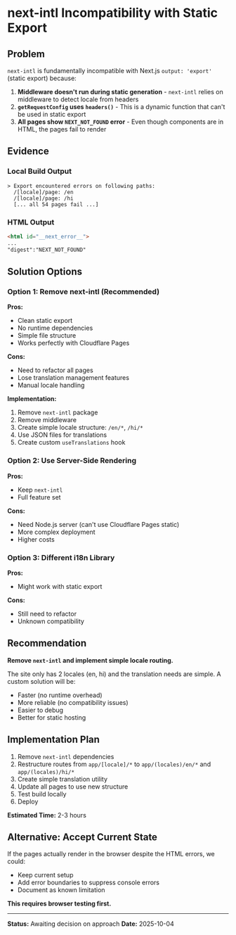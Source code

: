 # next-intl Incompatibility with Static Export

## Problem

`next-intl` is fundamentally incompatible with Next.js `output: 'export'` (static export) because:

1. **Middleware doesn't run during static generation** - `next-intl` relies on middleware to detect locale from headers
2. **`getRequestConfig` uses `headers()`** - This is a dynamic function that can't be used in static export
3. **All pages show `NEXT_NOT_FOUND` error** - Even though components are in HTML, the pages fail to render

## Evidence

### Local Build Output
```
> Export encountered errors on following paths:
  /[locale]/page: /en
  /[locale]/page: /hi
  [... all 54 pages fail ...]
```

### HTML Output
```html
<html id="__next_error__">
...
"digest":"NEXT_NOT_FOUND"
```

## Solution Options

### Option 1: Remove next-intl (Recommended)
**Pros:**
- Clean static export
- No runtime dependencies
- Simple file structure
- Works perfectly with Cloudflare Pages

**Cons:**
- Need to refactor all pages
- Lose translation management features
- Manual locale handling

**Implementation:**
1. Remove `next-intl` package
2. Remove middleware
3. Create simple locale structure: `/en/*`, `/hi/*`
4. Use JSON files for translations
5. Create custom `useTranslations` hook

### Option 2: Use Server-Side Rendering
**Pros:**
- Keep `next-intl`
- Full feature set

**Cons:**
- Need Node.js server (can't use Cloudflare Pages static)
- More complex deployment
- Higher costs

### Option 3: Different i18n Library
**Pros:**
- Might work with static export

**Cons:**
- Still need to refactor
- Unknown compatibility

## Recommendation

**Remove `next-intl` and implement simple locale routing.**

The site only has 2 locales (en, hi) and the translation needs are simple. A custom solution will be:
- Faster (no runtime overhead)
- More reliable (no compatibility issues)
- Easier to debug
- Better for static hosting

## Implementation Plan

1. Remove `next-intl` dependencies
2. Restructure routes from `app/[locale]/*` to `app/(locales)/en/*` and `app/(locales)/hi/*`
3. Create simple translation utility
4. Update all pages to use new structure
5. Test build locally
6. Deploy

**Estimated Time:** 2-3 hours

## Alternative: Accept Current State

If the pages actually render in the browser despite the HTML errors, we could:
- Keep current setup
- Add error boundaries to suppress console errors
- Document as known limitation

**This requires browser testing first.**

---

**Status:** Awaiting decision on approach
**Date:** 2025-10-04
